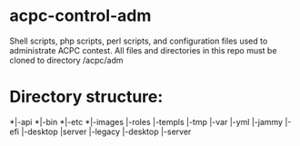 # acpc-control-adm
Shell scripts, php scripts, perl scripts, and configuration files used to administrate ACPC contest. All files and directories in this repo must be cloned to directory /acpc/adm
# Directory structure:
*|-api
*|-bin
*|-etc
*|-images
|-roles
|-templs
|-tmp
|-var
|-yml
  |-jammy
     |-efi
       |-desktop
       |server
     |-legacy
       |-desktop
       |-server
